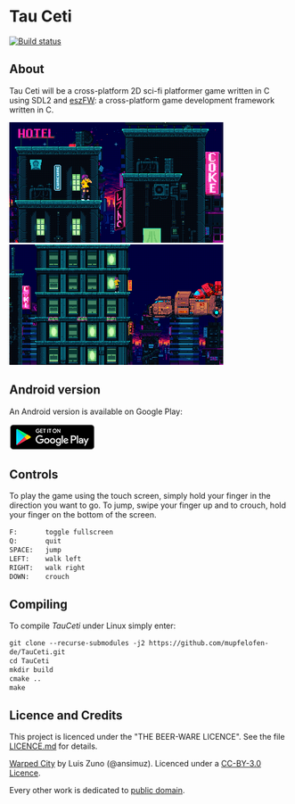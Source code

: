 # Tau Ceti

[![Build status](https://ci.appveyor.com/api/projects/status/hg87r0evoqu6lfgr?svg=true)](https://ci.appveyor.com/project/mupfelofen-de/tauceti)

## About

Tau Ceti will be a cross-platform 2D sci-fi platformer game written in C
using SDL2 and [eszFW](https://github.com/mupfelofen-de/eszFW): a
cross-platform game development framework written in C.

[![Tau Ceti](.media/01-tn.png)](.media/01.png?raw=true "01")
[![Tau Ceti](.media/02-tn.png)](.media/01.png?raw=true "02")

## Android version

An Android version is available on Google Play:

[![Tau Ceti](.media/badge_new.png)](https://play.google.com/store/apps/details?id=de.mupfelofen.TauCeti)

## Controls

To play the game using the touch screen, simply hold your finger in the
direction you want to go.  To jump, swipe your finger up and to crouch,
hold your finger on the bottom of the screen.

```
F:       toggle fullscreen
Q:       quit
SPACE:   jump
LEFT:    walk left
RIGHT:   walk right
DOWN:    crouch
```

## Compiling

To compile _TauCeti_ under Linux simply enter:
```
git clone --recurse-submodules -j2 https://github.com/mupfelofen-de/TauCeti.git
cd TauCeti
mkdir build
cmake ..
make
```

## Licence and Credits

This project is licenced under the "THE BEER-WARE LICENCE".  See the
file [LICENCE.md](LICENCE.md) for details.

[Warped City](https://ansimuz.itch.io/warped-city) by Luis Zuno
(@ansimuz).  Licenced under a [CC-BY-3.0
Licence](http://creativecommons.org/licenses/by/3.0/).

Every other work is dedicated to [public
domain](https://creativecommons.org/publicdomain/zero/1.0/).
